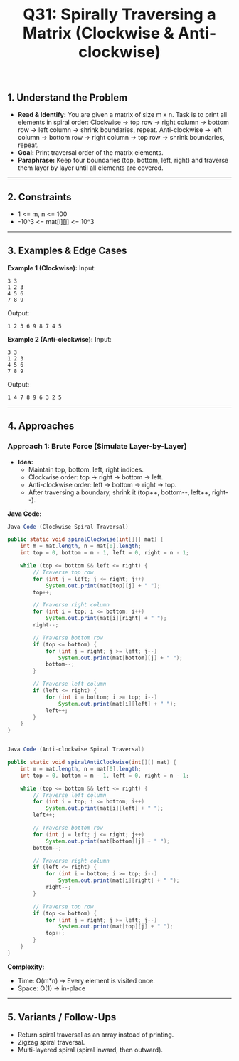 <!-- #region 31-Spirally Traversing a Matrix (Clockwise & Anti-clockwise) -->

<br>
<h1 style="text-align:center; font-size:2.5em; font-weight:bold;">Q31: Spirally Traversing a Matrix (Clockwise & Anti-clockwise)</h1>
<br>

## 1. Understand the Problem
- **Read & Identify:** You are given a matrix of size m x n.  Task is to print all elements in spiral order:  Clockwise → top row → right column → bottom row → left column → shrink boundaries, repeat.  Anti-clockwise → left column → bottom row → right column → top row → shrink boundaries, repeat.
- **Goal:** Print traversal order of the matrix elements.
- **Paraphrase:** Keep four boundaries (top, bottom, left, right) and traverse them layer by layer until all elements are covered.

---

## 2. Constraints

- 1 <= m, n <= 100
- -10^3 <= mat[i][j] <= 10^3


---

## 3. Examples & Edge Cases

**Example 1 (Clockwise):**
Input:
```text
3 3
1 2 3
4 5 6
7 8 9
```
Output:
```text
1 2 3 6 9 8 7 4 5
```

**Example 2 (Anti-clockwise):**
Input:
```text
3 3
1 2 3
4 5 6
7 8 9
```
Output:
```text
1 4 7 8 9 6 3 2 5
```


---

## 4. Approaches

### Approach 1: Brute Force (Simulate Layer-by-Layer)

- **Idea:**
  - Maintain top, bottom, left, right indices.
  - Clockwise order: top → right → bottom → left.
  - Anti-clockwise order: left → bottom → right → top.
  - After traversing a boundary, shrink it (top++, bottom--, left++, right--).

**Java Code:**
```java
Java Code (Clockwise Spiral Traversal)

public static void spiralClockwise(int[][] mat) {
    int m = mat.length, n = mat[0].length;
    int top = 0, bottom = m - 1, left = 0, right = n - 1;

    while (top <= bottom && left <= right) {
        // Traverse top row
        for (int j = left; j <= right; j++)
            System.out.print(mat[top][j] + " ");
        top++;

        // Traverse right column
        for (int i = top; i <= bottom; i++)
            System.out.print(mat[i][right] + " ");
        right--;

        // Traverse bottom row
        if (top <= bottom) {
            for (int j = right; j >= left; j--)
                System.out.print(mat[bottom][j] + " ");
            bottom--;
        }

        // Traverse left column
        if (left <= right) {
            for (int i = bottom; i >= top; i--)
                System.out.print(mat[i][left] + " ");
            left++;
        }
    }
}


Java Code (Anti-clockwise Spiral Traversal)

public static void spiralAntiClockwise(int[][] mat) {
    int m = mat.length, n = mat[0].length;
    int top = 0, bottom = m - 1, left = 0, right = n - 1;

    while (top <= bottom && left <= right) {
        // Traverse left column
        for (int i = top; i <= bottom; i++)
            System.out.print(mat[i][left] + " ");
        left++;

        // Traverse bottom row
        for (int j = left; j <= right; j++)
            System.out.print(mat[bottom][j] + " ");
        bottom--;

        // Traverse right column
        if (left <= right) {
            for (int i = bottom; i >= top; i--)
                System.out.print(mat[i][right] + " ");
            right--;
        }

        // Traverse top row
        if (top <= bottom) {
            for (int j = right; j >= left; j--)
                System.out.print(mat[top][j] + " ");
            top++;
        }
    }
}
```

**Complexity:**
- Time: O(m*n) → Every element is visited once.
- Space: O(1) → in-place


---

## 5. Variants / Follow-Ups

- Return spiral traversal as an array instead of printing.
- Zigzag spiral traversal.
- Multi-layered spiral (spiral inward, then outward).

<!-- #endregion -->

